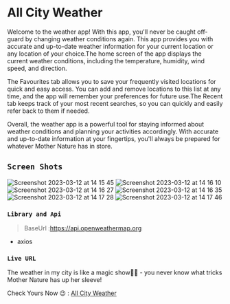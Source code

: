 # All City Weather

Welcome to the weather app! With this app, you'll never be caught off-guard by changing weather conditions again. This app provides you with accurate and up-to-date weather information for your current location or any location of your choice.The home screen of the app displays the current weather conditions, including the temperature, humidity, wind speed, and direction. 

The Favourites tab allows you to save your frequently visited locations for quick and easy access. You can add and remove locations to this list at any time, and the app will remember your preferences for future use.The Recent tab keeps track of your most recent searches, so you can quickly and easily refer back to them if needed. 

Overall, the weather app is a powerful tool for staying informed about weather conditions and planning your activities accordingly. With accurate and up-to-date information at your fingertips, you'll always be prepared for whatever Mother Nature has in store.

## `Screen Shots`

![Screenshot 2023-03-12 at 14 15 45](https://user-images.githubusercontent.com/68338566/224534165-5d090355-1118-4645-bd0e-3aa15adc7dc1.png)
![Screenshot 2023-03-12 at 14 16 10](https://user-images.githubusercontent.com/68338566/224534174-477a23ce-be11-4d44-9bd0-ea5e285fe612.png)
![Screenshot 2023-03-12 at 14 16 27](https://user-images.githubusercontent.com/68338566/224534178-c723208b-1b03-40f3-a41f-76b7f59478e6.png)
![Screenshot 2023-03-12 at 14 16 35](https://user-images.githubusercontent.com/68338566/224534179-45090aeb-6ea6-458f-b554-46279e846dda.png)
![Screenshot 2023-03-12 at 14 17 28](https://user-images.githubusercontent.com/68338566/224534182-2cdc1d2a-c58c-4b37-91e5-4f318e71e735.png)
![Screenshot 2023-03-12 at 14 17 46](https://user-images.githubusercontent.com/68338566/224534184-a2b9c056-cc29-4985-b52c-34454a49cac2.png)

### `Library and Api`

> BaseUrl :https://api.openweathermap.org
- axios

### `Live URL`

The weather in my city is like a magic show😵‍💫 - you never know what tricks Mother Nature has up her sleeve!

Check Yours Now 😉 : [All City Weather](https://allcityweather.netlify.app/favourite) 

